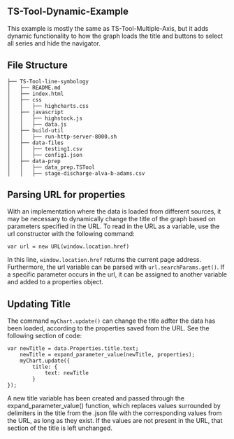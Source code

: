 ## TS-Tool-Dynamic-Example

This example is mostly the same as TS-Tool-Multiple-Axis, but it adds dynamic functionality to how the graph loads the title and buttons to select all series and hide the navigator.

## File Structure

```
├── TS-Tool-line-symbology
│   ├── README.md
│   ├── index.html
│   ├── css
│   │   ├── highcharts.css
│   ├── javascript
│   │   ├── highstock.js
│   │   ├── data.js
│   ├── build-util
│   │   ├── run-http-server-8000.sh
│   ├── data-files
│   │   ├── testing1.csv
│   │   ├── config1.json
│   ├── data-prep
│   │   ├── data_prep.TSTool
│   │   ├── stage-discharge-alva-b-adams.csv
```

## Parsing URL for properties

With an implementation where the data is loaded from different sources, it may be necessary to dynamically change the title of the graph based on parameters specified in the URL.  To read in the URL as a variable, use the url constructor with the following command: 

```
var url = new URL(window.location.href)
```

In this line, `window.location.href` returns the current page address.  Furthermore, the url variable can be parsed with `url.searchParams.get()`.  If a specific parameter occurs in the url, it can be assigned to another variable and added to a properties object.

## Updating Title

The command `myChart.update()` can change the title adfter the data has been loaded, according to the properties saved from the URL.  See the following section of code:

```
var newTitle = data.Properties.title.text;
    newTitle = expand_parameter_value(newTitle, properties);
    myChart.update({
        title: {
            text: newTitle
        }
});
```

A new title variable has been created and passed through the expand_parameter_value() function, which replaces values surrounded by delimiters in the title from the .json file with the corresponding values from the URL, as long as they exist.  If the values are not present in the URL, that section of the title is left unchanged.